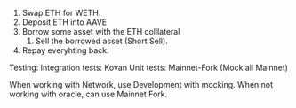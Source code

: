 1. Swap ETH for WETH.
2. Deposit ETH into AAVE
3. Borrow some asset with the ETH colllateral
    1. Sell the borrowed asset (Short Sell).
4. Repay everyhting back.

Testing:
    Integration tests: Kovan
    Unit tests: Mainnet-Fork (Mock all Mainnet)

When working with Network, use Development with mocking.
When not working with oracle, can use Mainnet Fork.